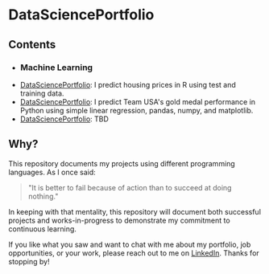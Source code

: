 # DataSciencePortfolio
## Contents
* ### Machine Learning
* [DataSciencePortfolio](R/HousingPrices): I predict housing prices in R using test and training data.
* [DataSciencePortfolio](Python/OlympicGoldMedals): I predict Team USA's gold medal performance in Python using simple linear regression, pandas, numpy, and matplotlib.
* [DataSciencePortfolio](SQL): TBD
## Why?
This repository documents my projects using different programming languages. As I once said:
> "It is better to fail because of action than to succeed at doing nothing."

In keeping with that mentality, this repository will document both successful projects and works-in-progress to demonstrate my commitment to continuous learning.

If you like what you saw and want to chat with me about my portfolio, job opportunities, or your work, please reach out to me on [LinkedIn](https://www.linkedin.com/in/robertejeffries/). Thanks for stopping by!
